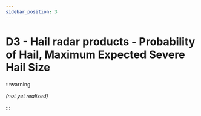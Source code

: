 ```yaml
---
sidebar_position: 3
---
```


# D3 - Hail radar products - Probability of Hail, Maximum Expected Severe Hail Size

:::warning

*(not yet realised)*

:::